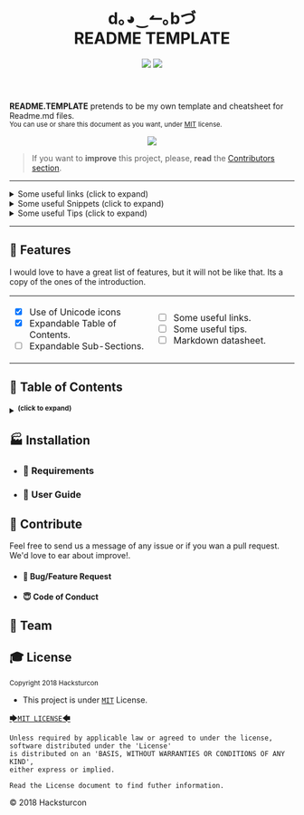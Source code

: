 <!------------------- HEADER SECTION -------------------------->
<header>
 <h1 align="center"><strong> d｡◕‿↼｡bづ </strong><br/>README TEMPLATE</h1>
  <!-- BADGET BUTTONS -->
<p align="center">
  <img src="https://img.shields.io/badge/Status-Development-lightgray.svg?style=flat" />
  <img src="https://img.shields.io/badge/License-MIT-blue.svg?style=flat" />
 </p>
</header>
<p></p> <!-- BLANK PARAGRAPH TO FIX HTML HEADER IN GITHUB PAGES TEMPLATE -->
<!------------------- END OF HEADER SECTION -------------------->

<!-- INTRODUCTION -->
**README.TEMPLATE** pretends to be my own template and cheatsheet for Readme.md files.  
<sup>You can use or share this document as you want, under [MIT](#MIT) license. </sup><br/>

<p align="center">
<img src="http://via.placeholder.com/900x100?text=d.^_^.b+(Place+here+you+image)"/>
</p>

> If you want to **improve** this project, please, **read** the [Contributors section](#contributors).

---

<!------------------- EXPANDABLE TIPS SECTION ---------------------------->
<!-- Links -->
<details> <summary> Some useful links (click to expand)</summary>
<p left="40px" style="left:40px">

* **Awesome Readme**
.. Compilation of well designed Markdown README documents and some articles of interest.
* **Github Help Site**
  * You know, the official guide.
* **Github PDF CheatSheet**
    * Little cookbook.

---

</p></details>

<!-- Snippets -->
<details> <summary> Some useful Snippets (click to expand)</summary>
<p style="padding:20px">
...ddddd

---

</p></details>

<!-- Snippets -->
<details> <summary> Some useful Tips (click to expand)</summary>
<p style="padding-left:40px">


---

</p></details>

---

</p></details>

<!------------------- END OF TIPS SECTION --------------------->
<!--########## END OF README.TEMPLATE INTRODUCTION ##########-->

## 🏅 Features

<!-- FEATURES ARCHIEVED -->
I would love to have a great list of features, but it will not be like that. Its a copy of the ones of the introduction.

<!-- FEATURES TABLES -->
<table align="center">
<tr width="900px" style="display:table-style;">
<td width="450px" align="left" style="display:cell-style;">

- [X] Use of Unicode icons
- [X] Expandable Table of Contents.
- [ ] Expandable Sub-Sections.

</td>
<td width="450px" align="left">

- [ ] Some useful links.
- [ ] Some useful tips.
- [ ] Markdown datasheet.

</td>
</tr>
</table>


<!-- TABLE OF CONTENTS -->

## 📑 Table of Contents

<details><summary><sup><strong>(click to expand)</strong></sup></summary><p>

####  Index

- [Introduction](#-introduction)
  - [Features](#-features)
  - [Table of Contents](#-table-of-contents)
- [Installation](#-installation)
  - [Requirements](#-requirements)
  - [User Guide](#-user-guide)
- [Contribute](#-contribute)
  - [Bug/Feature Request](#-bug/feature-request)
  - [Code of Conduct](#code-of-conduct)
- [Team](#️-team)
- [License](#-license)
---

</p></details>

<!-- END TABLE OF CONTENTS -->

<!-- INSTALLATION  SECTION -->

## 🏭 Installation

- ### 🛒 Requirements

<!-- USERGUIDE -->

- ### 👷 User Guide

<!-- CONTRIBUTE -->

## 💎 Contribute
Feel free to send us a message of any issue or if you wan a pull request. We'd love to ear about improve!.
  - #### 🐛 Bug/Feature Request
  - #### 😇 Code of Conduct

<!-- TEAM -->
## 🏀 Team
<!-- LICENSE -->

## 🎓 License  

<sub>Copyright 2018 Hacksturcon</sub>  
 - This project is under [`MIT`](#MIT) License.
 <p align="center">

 [🡆`MIT LICENSE`🡄](#MIT)

 </p>

```Shell
Unless required by applicable law or agreed to under the license, software distributed under the 'License'
is distributed on an 'BASIS, WITHOUT WARRANTIES OR CONDITIONS OF ANY KIND',
either express or implied.

Read the License document to find futher information.
```



<footer>
<p> © 2018 Hacksturcon </p>
</footer>
